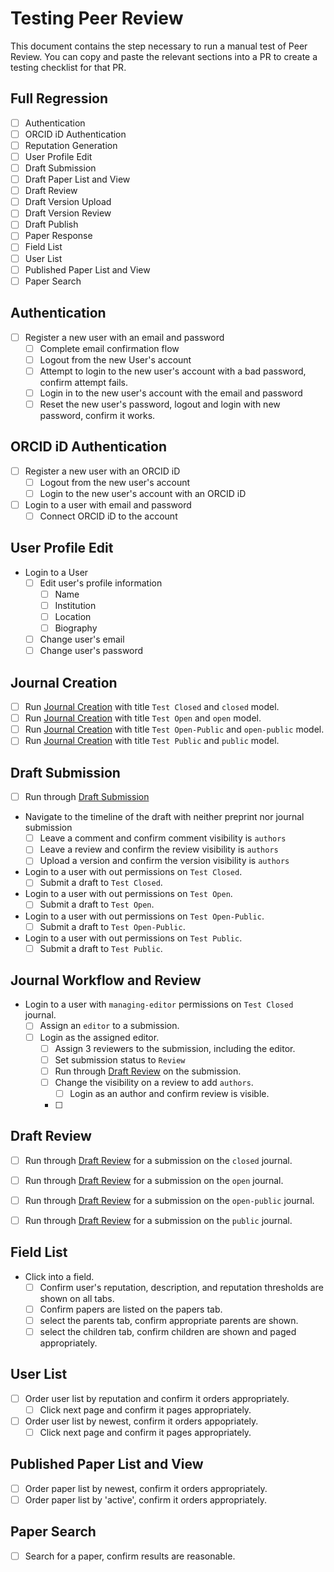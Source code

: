 # Testing Peer Review

This document contains the step necessary to run a manual test of Peer Review.
You can copy and paste the relevant sections into a PR to create a testing
checklist for that PR.

## Full Regression

- [ ] Authentication
- [ ] ORCID iD Authentication
- [ ] Reputation Generation
- [ ] User Profile Edit
- [ ] Draft Submission 
- [ ] Draft Paper List and View
- [ ] Draft Review
- [ ] Draft Version Upload
- [ ] Draft Version Review
- [ ] Draft Publish
- [ ] Paper Response
- [ ] Field List
- [ ] User List
- [ ] Published Paper List and View
- [ ] Paper Search

## Authentication

- [ ] Register a new user with an email and password
    - [ ] Complete email confirmation flow
    - [ ] Logout from the new User's account
    - [ ] Attempt to login to the new user's account with a bad password, confirm attempt fails.
    - [ ] Login in to the new user's account with the email and password
    - [ ] Reset the new user's password, logout and login with new password, confirm it works.

## ORCID iD Authentication

- [ ] Register a new user with an ORCID iD
    - [ ] Logout from the new user's account
    - [ ] Login to the new user's account with an ORCID iD

- [ ] Login to a user with email and password
    - [ ] Connect ORCID iD to the account 

## User Profile Edit

- Login to a User
    - [ ] Edit user's profile information
        - [ ] Name
        - [ ] Institution
        - [ ] Location
        - [ ] Biography
    - [ ] Change user's email
    - [ ] Change user's password 

## Journal Creation

- [ ] Run [Journal Creation](./journal-creation.md) with title `Test Closed` and `closed` model.
- [ ] Run [Journal Creation](./journal-creation.md) with title `Test Open` and `open` model.
- [ ] Run [Journal Creation](./journal-creation.md) with title `Test Open-Public` and `open-public` model.
- [ ] Run [Journal Creation](./journal-creation.md) with title `Test Public` and `public` model.

## Draft Submission

- [ ] Run through [Draft Submission](./draft-submission.md)
- Navigate to the timeline of the draft with neither preprint nor journal submission
    - [ ] Leave a comment and confirm comment visibility is `authors`
    - [ ] Leave a review and confirm the review visibility is `authors`
    - [ ] Upload a version and confirm the version visibility is `authors`
- Login to a user with out permissions on `Test Closed`.
    - [ ] Submit a draft to `Test Closed`.
- Login to a user with out permissions on `Test Open`.
    - [ ] Submit a draft to `Test Open`.
- Login to a user with out permissions on `Test Open-Public`.
    - [ ] Submit a draft to `Test Open-Public`.
- Login to a user with out permissions on `Test Public`.
    - [ ] Submit a draft to `Test Public`.

## Journal Workflow and Review

- Login to a user with `managing-editor` permissions on `Test Closed` journal.
    - [ ] Assign an `editor` to a submission.
    - [ ] Login as the assigned editor.
        - [ ] Assign 3 reviewers to the submission, including the editor.
        - [ ] Set submission status to `Review`
        - [ ] Run through [Draft Review](./draft-review.md) on the submission.
        - [ ] Change the visibility on a review to add `authors`.
            - [ ] Login as an author and confirm review is visible.
        - [ ] 


## Draft Review

- [ ] Run through [Draft Review](./draft-review.md) for a submission on the `closed` journal.
- [ ] Run through [Draft Review](./draft-review.md) for a submission on the `open` journal.
- [ ] Run through [Draft Review](./draft-review.md) for a submission on the `open-public` journal.
- [ ] Run through [Draft Review](./draft-review.md) for a submission on the `public` journal.


## Field List

- Click into a field.
    - [ ] Confirm user's reputation, description, and reputation thresholds are shown on all tabs.
    - [ ] Confirm papers are listed on the papers tab.
    - [ ] select the parents tab, confirm appropriate parents are shown.
    - [ ] select the children tab, confirm children are shown and paged appropriately.

## User List

- [ ] Order user list by reputation and confirm it orders appropriately.
    - [ ] Click next page and confirm it pages appropriately.
- [ ] Order user list by newest, confirm it orders appopriately.
    - [ ] Click next page and confirm it pages appropriately.

## Published Paper List and View

- [ ] Order paper list by newest, confirm it orders appropriately.
- [ ] Order paper list by 'active', confirm it orders appropriately.

## Paper Search

- [ ] Search for a paper, confirm results are reasonable.
